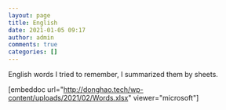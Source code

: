 ```yaml
---
layout: page
title: English
date: 2021-01-05 09:17
author: admin
comments: true
categories: []
---
```

<!-- wp:paragraph -->
<p>English words I tried to remember, I summarized them by sheets.</p>
<!-- /wp:paragraph -->

<!-- wp:embed-any-document/document {"shortcode":"[embeddoc url=\u0022http://donghao.tech/wp-content/uploads/2021/02/Words.xlsx\u0022 viewer=\u0022microsoft\u0022]","url":"http://donghao.tech/wp-content/uploads/2021/02/Words.xlsx","width":"100%","height":"100%","download":"none","text":"Download","viewer":"microsoft"} -->
[embeddoc url="http://donghao.tech/wp-content/uploads/2021/02/Words.xlsx" viewer="microsoft"]
<!-- /wp:embed-any-document/document -->

